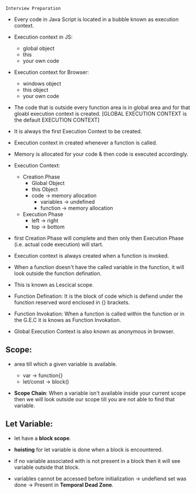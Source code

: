     Interview Preparation

* Every code in Java Script is located in a bubble known as execution context.

* Execution context in JS:
    * global object
    * this
    * your own code

* Execution context for Browser:
    * windows object
    * this object
    * your own code

* The code that is outside every function area is in global area and for that gloabl execution context is created. [GLOBAL EXECUTION CONTEXT is the default EXECUTION CONTEXT]

* It is always the first Execution Context to be created.

* Execution context in created whenever a function is called.

* Memory is allocated for your code & then code is executed accordingly.

* Execution Context:
    * Creation Phase
        * Global Object
        * this Object
        * code -> memory allocation
            * variables -> undefined
            * function -> memory allocation
    * Execution Phase
        * left -> right
        * top -> bottom

* first Creation Phase will complete and then only then Execution Phase (i.e. actual code execution) will start.

* Execution context is always created when a function is invoked.

* When a function doesn't have the called variable in the function, it will look outside the function defination.

* This is known as Lescical scope.

* Function Defination: It is the block of code which is defiend under the function reserved word enclosed in {} brackets.

* Function Invokation: When a function is called within the function or in the G.E.C it is knows as Function Invokation.

* Global Execution Context is also known as anonymous in browser.

## Scope:

* area till which a given variable is available.

    * var -> function{}
    * let/const -> block()

* <b>Scope Chain</b>: When a variable isn't available inside your current scope then we will look outside our scope till you are not able to find that variable.

## Let Variable:

* let have a <b>block scope</b>.

* <b>hoisting</b> for let variable is done when a block is encountered.

* if no variable associated with is not present in a block then it will see variable outside that block.

* variables cannot be accessed before initialization -> undefiend set was done -> Present in <b>Temporal Dead Zone</b>.